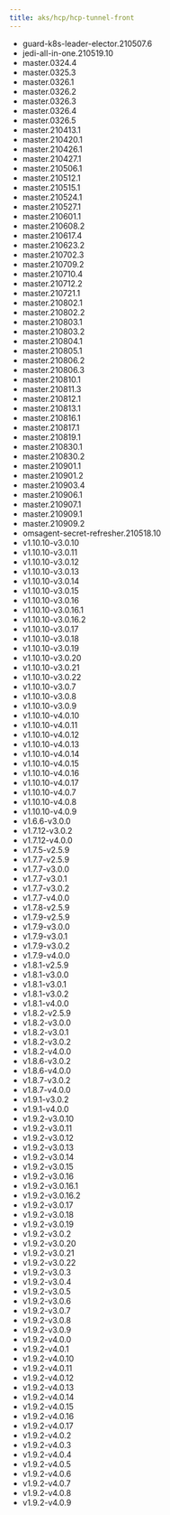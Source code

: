 ```yaml
---
title: aks/hcp/hcp-tunnel-front
---
```

- guard-k8s-leader-elector.210507.6
- jedi-all-in-one.210519.10
- master.0324.4
- master.0325.3
- master.0326.1
- master.0326.2
- master.0326.3
- master.0326.4
- master.0326.5
- master.210413.1
- master.210420.1
- master.210426.1
- master.210427.1
- master.210506.1
- master.210512.1
- master.210515.1
- master.210524.1
- master.210527.1
- master.210601.1
- master.210608.2
- master.210617.4
- master.210623.2
- master.210702.3
- master.210709.2
- master.210710.4
- master.210712.2
- master.210721.1
- master.210802.1
- master.210802.2
- master.210803.1
- master.210803.2
- master.210804.1
- master.210805.1
- master.210806.2
- master.210806.3
- master.210810.1
- master.210811.3
- master.210812.1
- master.210813.1
- master.210816.1
- master.210817.1
- master.210819.1
- master.210830.1
- master.210830.2
- master.210901.1
- master.210901.2
- master.210903.4
- master.210906.1
- master.210907.1
- master.210909.1
- master.210909.2
- omsagent-secret-refresher.210518.10
- v1.10.10-v3.0.10
- v1.10.10-v3.0.11
- v1.10.10-v3.0.12
- v1.10.10-v3.0.13
- v1.10.10-v3.0.14
- v1.10.10-v3.0.15
- v1.10.10-v3.0.16
- v1.10.10-v3.0.16.1
- v1.10.10-v3.0.16.2
- v1.10.10-v3.0.17
- v1.10.10-v3.0.18
- v1.10.10-v3.0.19
- v1.10.10-v3.0.20
- v1.10.10-v3.0.21
- v1.10.10-v3.0.22
- v1.10.10-v3.0.7
- v1.10.10-v3.0.8
- v1.10.10-v3.0.9
- v1.10.10-v4.0.10
- v1.10.10-v4.0.11
- v1.10.10-v4.0.12
- v1.10.10-v4.0.13
- v1.10.10-v4.0.14
- v1.10.10-v4.0.15
- v1.10.10-v4.0.16
- v1.10.10-v4.0.17
- v1.10.10-v4.0.7
- v1.10.10-v4.0.8
- v1.10.10-v4.0.9
- v1.6.6-v3.0.0
- v1.7.12-v3.0.2
- v1.7.12-v4.0.0
- v1.7.5-v2.5.9
- v1.7.7-v2.5.9
- v1.7.7-v3.0.0
- v1.7.7-v3.0.1
- v1.7.7-v3.0.2
- v1.7.7-v4.0.0
- v1.7.8-v2.5.9
- v1.7.9-v2.5.9
- v1.7.9-v3.0.0
- v1.7.9-v3.0.1
- v1.7.9-v3.0.2
- v1.7.9-v4.0.0
- v1.8.1-v2.5.9
- v1.8.1-v3.0.0
- v1.8.1-v3.0.1
- v1.8.1-v3.0.2
- v1.8.1-v4.0.0
- v1.8.2-v2.5.9
- v1.8.2-v3.0.0
- v1.8.2-v3.0.1
- v1.8.2-v3.0.2
- v1.8.2-v4.0.0
- v1.8.6-v3.0.2
- v1.8.6-v4.0.0
- v1.8.7-v3.0.2
- v1.8.7-v4.0.0
- v1.9.1-v3.0.2
- v1.9.1-v4.0.0
- v1.9.2-v3.0.10
- v1.9.2-v3.0.11
- v1.9.2-v3.0.12
- v1.9.2-v3.0.13
- v1.9.2-v3.0.14
- v1.9.2-v3.0.15
- v1.9.2-v3.0.16
- v1.9.2-v3.0.16.1
- v1.9.2-v3.0.16.2
- v1.9.2-v3.0.17
- v1.9.2-v3.0.18
- v1.9.2-v3.0.19
- v1.9.2-v3.0.2
- v1.9.2-v3.0.20
- v1.9.2-v3.0.21
- v1.9.2-v3.0.22
- v1.9.2-v3.0.3
- v1.9.2-v3.0.4
- v1.9.2-v3.0.5
- v1.9.2-v3.0.6
- v1.9.2-v3.0.7
- v1.9.2-v3.0.8
- v1.9.2-v3.0.9
- v1.9.2-v4.0.0
- v1.9.2-v4.0.1
- v1.9.2-v4.0.10
- v1.9.2-v4.0.11
- v1.9.2-v4.0.12
- v1.9.2-v4.0.13
- v1.9.2-v4.0.14
- v1.9.2-v4.0.15
- v1.9.2-v4.0.16
- v1.9.2-v4.0.17
- v1.9.2-v4.0.2
- v1.9.2-v4.0.3
- v1.9.2-v4.0.4
- v1.9.2-v4.0.5
- v1.9.2-v4.0.6
- v1.9.2-v4.0.7
- v1.9.2-v4.0.8
- v1.9.2-v4.0.9
